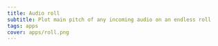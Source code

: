 ```yaml
---
title: Audio roll
subtitle: Plot main pitch of any incoming audio on an endless roll
tags: apps
cover: apps/roll.png
---
```

<client-only>
  <roll-audio />
</client-only>